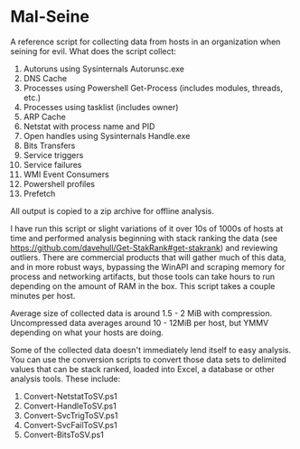 Mal-Seine
=========

A reference script for collecting data from hosts in an organization when seining for evil.
What does the script collect:
  1. Autoruns using Sysinternals Autorunsc.exe
  2. DNS Cache
  3. Processes using Powershell Get-Process (includes modules, threads, etc.)
  4. Processes using tasklist (includes owner)
  5. ARP Cache
  6. Netstat with process name and PID
  7. Open handles using Sysinternals Handle.exe
  8. Bits Transfers
  9. Service triggers
  10. Service failures
  11. WMI Event Consumers
  12. Powershell profiles
  13. Prefetch

All output is copied to a zip archive for offline analysis.

I have run this script or slight variations of it over 10s of 1000s of hosts at time and performed analysis beginning with stack ranking the data (see https://github.com/davehull/Get-StakRank#get-stakrank) and reviewing outliers. There are commercial products that will gather much of this data, and in more robust ways, bypassing the WinAPI and scraping memory for process and networking artifacts, but those tools can take hours to run depending on the amount of RAM in the box. This script takes a couple minutes per host.

Average size of collected data is around 1.5 - 2 MiB with compression. Uncompressed data averages around 10 - 12MiB per
host, but YMMV depending on what your hosts are doing.

Some of the collected data doesn't immediately lend itself to easy analysis. You can use the conversion scripts to convert those data sets to delimited values that can be stack ranked, loaded into Excel, a database or other analysis tools. These include:
  1. Convert-NetstatToSV.ps1
  2. Convert-HandleToSV.ps1
  3. Convert-SvcTrigToSV.ps1
  4. Convert-SvcFailToSV.ps1
  5. Convert-BitsToSV.ps1
